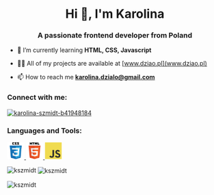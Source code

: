 <h1 align="center">Hi 👋, I'm Karolina</h1>
<h3 align="center">A passionate frontend developer from Poland</h3>


- 🌱 I’m currently learning **HTML, CSS, Javascript**

- 👨‍💻 All of my projects are available at [www.dziao.pl](www.dziao.pl)

- 📫 How to reach me **karolina.dzialo@gmail.com**

<h3 align="left">Connect with me:</h3>
<p align="left">
<a href="https://linkedin.com/in/karolina-szmidt-b41948184" target="blank"><img align="center" src="https://raw.githubusercontent.com/rahuldkjain/github-profile-readme-generator/master/src/images/icons/Social/linked-in-alt.svg" alt="karolina-szmidt-b41948184" height="30" width="40" /></a>
</p>

<h3 align="left">Languages and Tools:</h3>
<p align="left"> <a href="https://www.w3schools.com/css/" target="_blank" rel="noreferrer"> <img src="https://raw.githubusercontent.com/devicons/devicon/master/icons/css3/css3-original-wordmark.svg" alt="css3" width="40" height="40"/> </a> <a href="https://www.w3.org/html/" target="_blank" rel="noreferrer"> <img src="https://raw.githubusercontent.com/devicons/devicon/master/icons/html5/html5-original-wordmark.svg" alt="html5" width="40" height="40"/> </a> <a href="https://developer.mozilla.org/en-US/docs/Web/JavaScript" target="_blank" rel="noreferrer"> <img src="https://raw.githubusercontent.com/devicons/devicon/master/icons/javascript/javascript-original.svg" alt="javascript" width="40" height="40"/> </a> </p>

<p><img align="left" src="https://github-readme-stats.vercel.app/api/top-langs?username=kszmidt&show_icons=true&locale=en&layout=compact" alt="kszmidt" /></p>

<p>&nbsp;<img align="center" src="https://github-readme-stats.vercel.app/api?username=kszmidt&show_icons=true&locale=en" alt="kszmidt" /></p>

<p><img align="center" src="https://github-readme-streak-stats.herokuapp.com/?user=kszmidt&" alt="kszmidt" /></p>
